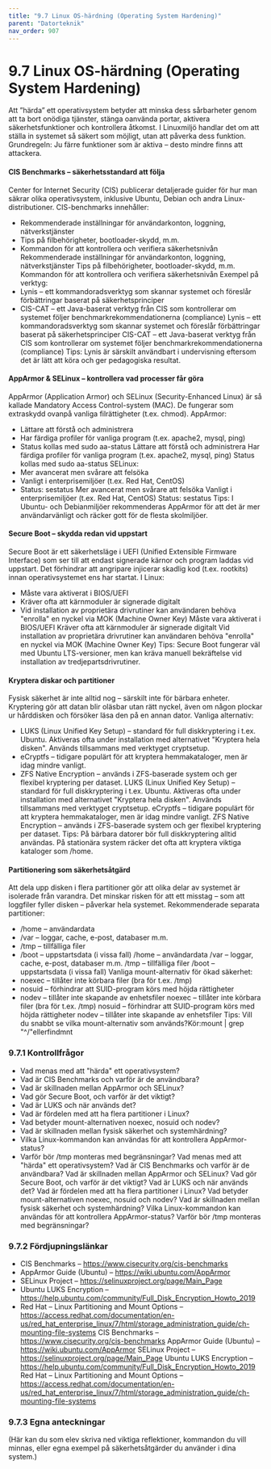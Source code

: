 ```yaml
---
title: "9.7 Linux OS-härdning (Operating System Hardening)"
parent: "Datorteknik"
nav_order: 907
---
```


# 9.7 Linux OS-härdning (Operating System Hardening)

Att ”härda” ett operativsystem betyder att minska dess sårbarheter genom att ta bort onödiga tjänster, stänga oanvända portar, aktivera säkerhetsfunktioner och kontrollera åtkomst. I Linuxmiljö handlar det om att ställa in systemet så säkert som möjligt, utan att påverka dess funktion.
Grundregeln: Ju färre funktioner som är aktiva – desto mindre finns att attackera.
#### CIS Benchmarks – säkerhetsstandard att följa
Center for Internet Security (CIS) publicerar detaljerade guider för hur man säkrar olika operativsystem, inklusive Ubuntu, Debian och andra Linux-distributioner.
CIS-benchmarks innehåller:
- Rekommenderade inställningar för användarkonton, loggning, nätverkstjänster
- Tips på filbehörigheter, bootloader-skydd, m.m.
- Kommandon för att kontrollera och verifiera säkerhetsnivån
Rekommenderade inställningar för användarkonton, loggning, nätverkstjänster
Tips på filbehörigheter, bootloader-skydd, m.m.
Kommandon för att kontrollera och verifiera säkerhetsnivån
Exempel på verktyg:
- Lynis – ett kommandoradsverktyg som skannar systemet och föreslår förbättringar baserat på säkerhetsprinciper
- CIS-CAT – ett Java-baserat verktyg från CIS som kontrollerar om systemet följer benchmarkrekommendationerna (compliance)
Lynis – ett kommandoradsverktyg som skannar systemet och föreslår förbättringar baserat på säkerhetsprinciper
CIS-CAT – ett Java-baserat verktyg från CIS som kontrollerar om systemet följer benchmarkrekommendationerna (compliance)
Tips: Lynis är särskilt användbart i undervisning eftersom det är lätt att köra och ger pedagogiska resultat.
#### AppArmor & SELinux – kontrollera vad processer får göra
AppArmor (Application Armor) och SELinux (Security-Enhanced Linux) är så kallade Mandatory Access Control-system (MAC). De fungerar som extraskydd ovanpå vanliga filrättigheter (t.ex. chmod).
AppArmor:
- Lättare att förstå och administrera
- Har färdiga profiler för vanliga program (t.ex. apache2, mysql, ping)
- Status kollas med sudo aa-status
Lättare att förstå och administrera
Har färdiga profiler för vanliga program (t.ex. apache2, mysql, ping)
Status kollas med sudo aa-status
SELinux:
- Mer avancerat men svårare att felsöka
- Vanligt i enterprisemiljöer (t.ex. Red Hat, CentOS)
- Status: sestatus
Mer avancerat men svårare att felsöka
Vanligt i enterprisemiljöer (t.ex. Red Hat, CentOS)
Status: sestatus
Tips: I Ubuntu- och Debianmiljöer rekommenderas AppArmor för att det är mer användarvänligt och räcker gott för de flesta skolmiljöer.
#### Secure Boot – skydda redan vid uppstart
Secure Boot är ett säkerhetsläge i UEFI (Unified Extensible Firmware Interface) som ser till att endast signerade kärnor och program laddas vid uppstart. Det förhindrar att angripare injicerar skadlig kod (t.ex. rootkits) innan operativsystemet ens har startat.
I Linux:
- Måste vara aktiverat i BIOS/UEFI
- Kräver ofta att kärnmoduler är signerade digitalt
- Vid installation av proprietära drivrutiner kan användaren behöva "enrolla" en nyckel via MOK (Machine Owner Key)
Måste vara aktiverat i BIOS/UEFI
Kräver ofta att kärnmoduler är signerade digitalt
Vid installation av proprietära drivrutiner kan användaren behöva "enrolla" en nyckel via MOK (Machine Owner Key)
Tips: Secure Boot fungerar väl med Ubuntu LTS-versioner, men kan kräva manuell bekräftelse vid installation av tredjepartsdrivrutiner.
#### Kryptera diskar och partitioner
Fysisk säkerhet är inte alltid nog – särskilt inte för bärbara enheter. Kryptering gör att datan blir oläsbar utan rätt nyckel, även om någon plockar ur hårddisken och försöker läsa den på en annan dator.
Vanliga alternativ:
- LUKS (Linux Unified Key Setup) – standard för full diskkryptering i t.ex. Ubuntu. Aktiveras ofta under installation med alternativet "Kryptera hela disken". Används tillsammans med verktyget cryptsetup.
- eCryptfs – tidigare populärt för att kryptera hemmakataloger, men är idag mindre vanligt.
- ZFS Native Encryption – används i ZFS-baserade system och ger flexibel kryptering per dataset.
LUKS (Linux Unified Key Setup) – standard för full diskkryptering i t.ex. Ubuntu. Aktiveras ofta under installation med alternativet "Kryptera hela disken". Används tillsammans med verktyget cryptsetup.
eCryptfs – tidigare populärt för att kryptera hemmakataloger, men är idag mindre vanligt.
ZFS Native Encryption – används i ZFS-baserade system och ger flexibel kryptering per dataset.
Tips: På bärbara datorer bör full diskkryptering alltid användas. På stationära system räcker det ofta att kryptera viktiga kataloger som /home.
#### Partitionering som säkerhetsåtgärd
Att dela upp disken i flera partitioner gör att olika delar av systemet är isolerade från varandra. Det minskar risken för att ett misstag – som att loggfiler fyller disken – påverkar hela systemet.
Rekommenderade separata partitioner:
- /home – användardata
- /var – loggar, cache, e-post, databaser m.m.
- /tmp – tillfälliga filer
- /boot – uppstartsdata (i vissa fall)
/home – användardata
/var – loggar, cache, e-post, databaser m.m.
/tmp – tillfälliga filer
/boot – uppstartsdata (i vissa fall)
Vanliga mount-alternativ för ökad säkerhet:
- noexec – tillåter inte körbara filer (bra för t.ex. /tmp)
- nosuid – förhindrar att SUID-program körs med höjda rättigheter
- nodev – tillåter inte skapande av enhetsfiler
noexec – tillåter inte körbara filer (bra för t.ex. /tmp)
nosuid – förhindrar att SUID-program körs med höjda rättigheter
nodev – tillåter inte skapande av enhetsfiler
Tips:
Vill du snabbt se vilka mount-alternativ som används?Kör:mount | grep "^/"ellerfindmnt
### 9.7.1 Kontrollfrågor
- Vad menas med att "härda" ett operativsystem?
- Vad är CIS Benchmarks och varför är de användbara?
- Vad är skillnaden mellan AppArmor och SELinux?
- Vad gör Secure Boot, och varför är det viktigt?
- Vad är LUKS och när används det?
- Vad är fördelen med att ha flera partitioner i Linux?
- Vad betyder mount-alternativen noexec, nosuid och nodev?
- Vad är skillnaden mellan fysisk säkerhet och systemhärdning?
- Vilka Linux-kommandon kan användas för att kontrollera AppArmor-status?
- Varför bör /tmp monteras med begränsningar?
Vad menas med att "härda" ett operativsystem?
Vad är CIS Benchmarks och varför är de användbara?
Vad är skillnaden mellan AppArmor och SELinux?
Vad gör Secure Boot, och varför är det viktigt?
Vad är LUKS och när används det?
Vad är fördelen med att ha flera partitioner i Linux?
Vad betyder mount-alternativen noexec, nosuid och nodev?
Vad är skillnaden mellan fysisk säkerhet och systemhärdning?
Vilka Linux-kommandon kan användas för att kontrollera AppArmor-status?
Varför bör /tmp monteras med begränsningar?
### 9.7.2 Fördjupningslänkar
- CIS Benchmarks – https://www.cisecurity.org/cis-benchmarks
- AppArmor Guide (Ubuntu) – https://wiki.ubuntu.com/AppArmor
- SELinux Project – https://selinuxproject.org/page/Main_Page
- Ubuntu LUKS Encryption – https://help.ubuntu.com/community/Full_Disk_Encryption_Howto_2019
- Red Hat – Linux Partitioning and Mount Options – https://access.redhat.com/documentation/en-us/red_hat_enterprise_linux/7/html/storage_administration_guide/ch-mounting-file-systems
CIS Benchmarks – https://www.cisecurity.org/cis-benchmarks
AppArmor Guide (Ubuntu) – https://wiki.ubuntu.com/AppArmor
SELinux Project – https://selinuxproject.org/page/Main_Page
Ubuntu LUKS Encryption – https://help.ubuntu.com/community/Full_Disk_Encryption_Howto_2019
Red Hat – Linux Partitioning and Mount Options – https://access.redhat.com/documentation/en-us/red_hat_enterprise_linux/7/html/storage_administration_guide/ch-mounting-file-systems
### 9.7.3 Egna anteckningar
(Här kan du som elev skriva ned viktiga reflektioner, kommandon du vill minnas, eller egna exempel på säkerhetsåtgärder du använder i dina system.)
